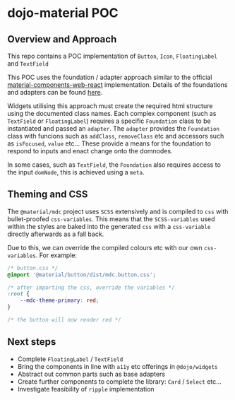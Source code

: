 # dojo-material POC

## Overview and Approach

This repo contains a POC implementation of `Button`, `Icon`, `FloatingLabel` and `TextField`

This POC uses the foundation / adapter approach similar to the official [material-components-web-react](https://github.com/material-components/material-components-web-react) implementation. Details of the foundations and adapters can be found [here](https://github.com/material-components/material-components-web/blob/master/docs/integrating-into-frameworks.md#the-advanced-approach-using-foundations-and-adapters).

Widgets utilising this approach must create the required html structure using the documented class names. Each complex component (such as `TextField` or `FloatingLabel`) requires a specific `Foundation` class to be instantiated and passed an `adapter`. The `adapter` provides the `Foundation` class with funcions such as `addClass`, `removeClass` etc and accessors such as `isFocused`, `value` etc... These provide a means for the foundation to respond to inputs and enact change onto the domnodes.

In some cases, such as `TextField`, the `Foundation` also requires access to the input `domNode`, this is achieved using a `meta`.

## Theming and CSS

The `@material/mdc` project uses `SCSS` extensively and is compiled to `css` with bullet-proofed `css-variables`. This means that the `SCSS-variables` used within the styles are baked into the generated `css` with a `css-variable` directly afterwards as a fall back.

Due to this, we can override the compiled colours etc with our own `css-variables`. For example:

``` css
/* button.css */
@import '@material/button/dist/mdc.button.css';

/* after importing the css, override the variables */
:root {
	--mdc-theme-primary: red;
}

/* the button will now render red */
```

## Next steps

- Complete `FloatingLabel` / `TextField`
- Bring the components in line with `a11y` etc offerings in `@dojo/widgets`
- Abstract out common parts such as base adapters
- Create further components to complete the library: `Card` / `Select` etc...
- Investigate feasibility of `ripple` implementation
